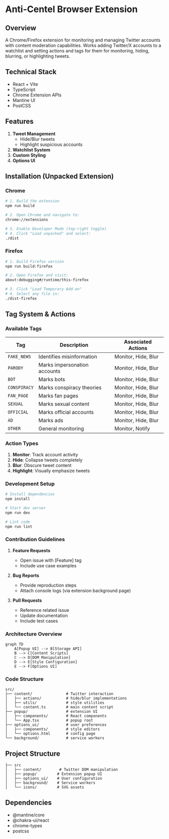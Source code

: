 # Anti-Centel Browser Extension

## Overview

A Chrome/Firefox extension for monitoring and managing Twitter accounts with content moderation capabilities. Works adding Twitter/X accounts to a watchlist and setting actions and tags for them for monitoring, hiding, blurring, or highlighting tweets.

## Technical Stack

- React + Vite
- TypeScript
- Chrome Extension APIs
- Mantine UI
- PostCSS

## Features

1. **Tweet Management**
   - Hide/Blur tweets
   - Highlight suspicious accounts
2. **Watchlist System**
3. **Custom Styling**
4. **Options UI**

## Installation (Unpacked Extension)

### Chrome

```bash
# 1. Build the extension
npm run build

# 2. Open Chrome and navigate to:
chrome://extensions

# 3. Enable Developer Mode (top-right toggle)
# 4. Click "Load unpacked" and select:
./dist
```

### Firefox

```bash
# 1. Build Firefox version
npm run build:firefox

# 2. Open Firefox and visit:
about:debugging#/runtime/this-firefox

# 3. Click "Load Temporary Add-on"
# 4. Select any file in:
./dist-firefox
```

## Tag System & Actions

### Available Tags

| Tag          | Description                  | Associated Actions  |
| ------------ | ---------------------------- | ------------------- |
| `FAKE_NEWS`  | Identifies misinformation    | Monitor, Hide, Blur |
| `PARODY`     | Marks impersonation accounts | Monitor, Hide, Blur |
| `BOT`        | Marks bots                   | Monitor, Hide, Blur |
| `CONSPIRACY` | Marks conspiracy theories    | Monitor, Hide, Blur |
| `FAN_PAGE`   | Marks fan pages              | Monitor, Hide, Blur |
| `SEXUAL`     | Marks sexual content         | Monitor, Hide, Blur |
| `OFFICIAL`   | Marks official accounts      | Monitor, Hide, Blur |
| `AD`         | Marks ads                    | Monitor, Hide, Blur |
| `OTHER`      | General monitoring           | Monitor, Notify     |

### Action Types

1. **Monitor**: Track account activity
2. **Hide**: Collapse tweets completely
3. **Blur**: Obscure tweet content
4. **Highlight**: Visually emphasize tweets

### Development Setup

```bash
# Install dependencies
npm install

# Start dev server
npm run dev

# Lint code
npm run lint
```

### Contribution Guidelines

1. **Feature Requests**

   - Open issue with [Feature] tag
   - Include use case examples

2. **Bug Reports**

   - Provide reproduction steps
   - Attach console logs (via extension background page)

3. **Pull Requests**
   - Reference related issue
   - Update documentation
   - Include test cases

### Architecture Overview

```mermaid
graph TD
    A[Popup UI] --> B[Storage API]
    B --> C[Content Scripts]
    C --> D[DOM Manipulation]
    D --> E[Style Configuration]
    E --> F[Options UI]
```

### Code Structure

```
src/
├── content/               # Twitter interaction
│   ├── actions/           # hide/blur implementations
│   ├── utils/             # style utilities
│   └── content.ts         # main content script
├── popup/                 # extension UI
│   ├── components/        # React components
│   └── App.tsx            # popup root
├── options_ui/            # user preferences
│   ├── components/        # style editors
│   └── options.html       # config page
└── background/            # service workers
```

## Project Structure

```
├── src
│   ├── content/        # Twitter DOM manipulation
│   ├── popup/         # Extension popup UI
│   ├── options_ui/    # User configuration
│   ├── background/    # Service workers
│   └── icons/         # SVG assets
```

## Dependencies

- @mantine/core
- @chakra-ui/react
- chrome-types
- postcss
